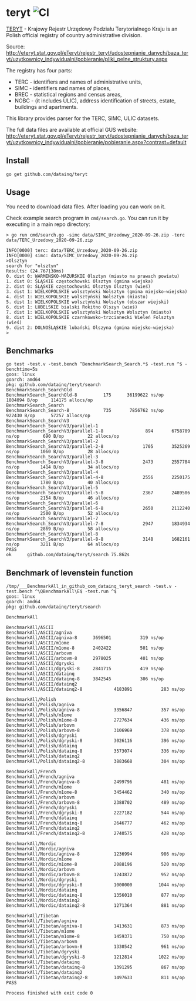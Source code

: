 # teryt ![CI](https://github.com/datainq/teryt/workflows/CI/badge.svg)

[TERYT](https://pl.wikipedia.org/wiki/TERYT) - Krajowy Rejestr Urzędowy Podziału Terytorialnego Kraju
is an Polish official registry of country administrative division. 

Source: http://eteryt.stat.gov.pl/eTeryt/rejestr_teryt/udostepnianie_danych/baza_teryt/uzytkownicy_indywidualni/pobieranie/pliki_pelne_struktury.aspx

The registry has four parts:
 * TERC - identifiers and names of administrative units,
 * SIMC - identifiers nad names of places,
 * BREC - statistical regions and census areas,
 * NOBC - (it includes ULIC), address identification of streets, estate, buildings and apartments.

This library provides parser for the TERC, SIMC, ULIC
datasets.

The full data files are available at official GUS website:
http://eteryt.stat.gov.pl/eTeryt/rejestr_teryt/udostepnianie_danych/baza_teryt/uzytkownicy_indywidualni/pobieranie/pobieranie.aspx?contrast=default

## Install

```
go get github.com/datainq/teryt
```

## Usage

You need to download data files. After loading you can work on it.

Check example search program in `cmd/search.go`. 
You can run it by executing in a main repo directory:

```
> go run cmd/search.go -simc data/SIMC_Urzedowy_2020-09-26.zip -terc data/TERC_Urzedowy_2020-09-26.zip

INFO[0000] terc: data/TERC_Urzedowy_2020-09-26.zip
INFO[0000] simc: data/SIMC_Urzedowy_2020-09-26.zip
>Olsztyn
search for "olsztyn"
Results: (24.767138ms)
0. dist 0: WARMIŃSKO-MAZURSKIE Olsztyn (miasto na prawach powiatu)
1. dist 0: ŚLĄSKIE częstochowski Olsztyn (gmina wiejska)
2. dist 0: ŚLĄSKIE częstochowski Olsztyn Olsztyn (wieś)
3. dist 1: WIELKOPOLSKIE wolsztyński Wolsztyn (gmina miejsko-wiejska)
4. dist 1: WIELKOPOLSKIE wolsztyński Wolsztyn (miasto)
5. dist 1: WIELKOPOLSKIE wolsztyński Wolsztyn (obszar wiejski)
6. dist 1: LUBELSKIE bialski Rokitno Olszyn (wieś)
7. dist 1: WIELKOPOLSKIE wolsztyński Wolsztyn Wolsztyn (miasto)
8. dist 1: WIELKOPOLSKIE czarnkowsko-trzcianecki Wieleń Folsztyn (wieś)
9. dist 2: DOLNOŚLĄSKIE lubański Olszyna (gmina miejsko-wiejska)
>
```

## Benchmarks

```
go test -test.v -test.bench ^BenchmarkSearch_Search.*$ -test.run ^$ -benchtime=5s
goos: linux
goarch: amd64
pkg: github.com/datainq/teryt/search
BenchmarkSearch_SearchOld
BenchmarkSearch_SearchOld-8   	     175	  36199622 ns/op	 1804094 B/op	  114175 allocs/op
BenchmarkSearch_Search
BenchmarkSearch_Search-8      	     735	   7856762 ns/op	  922430 B/op	   57257 allocs/op
BenchmarkSearch_SearchV3
BenchmarkSearch_SearchV3/parallel-1
BenchmarkSearch_SearchV3/parallel-1-8         	     894	   6758709 ns/op	     690 B/op	      22 allocs/op
BenchmarkSearch_SearchV3/parallel-2
BenchmarkSearch_SearchV3/parallel-2-8         	    1705	   3525269 ns/op	    1060 B/op	      28 allocs/op
BenchmarkSearch_SearchV3/parallel-3
BenchmarkSearch_SearchV3/parallel-3-8         	    2473	   2557784 ns/op	    1414 B/op	      34 allocs/op
BenchmarkSearch_SearchV3/parallel-4
BenchmarkSearch_SearchV3/parallel-4-8         	    2556	   2250175 ns/op	    1780 B/op	      40 allocs/op
BenchmarkSearch_SearchV3/parallel-5
BenchmarkSearch_SearchV3/parallel-5-8         	    2367	   2489506 ns/op	    2154 B/op	      46 allocs/op
BenchmarkSearch_SearchV3/parallel-6
BenchmarkSearch_SearchV3/parallel-6-8         	    2650	   2112240 ns/op	    2500 B/op	      52 allocs/op
BenchmarkSearch_SearchV3/parallel-7
BenchmarkSearch_SearchV3/parallel-7-8         	    2947	   1834934 ns/op	    2869 B/op	      58 allocs/op
BenchmarkSearch_SearchV3/parallel-8
BenchmarkSearch_SearchV3/parallel-8-8         	    3148	   1682161 ns/op	    3211 B/op	      64 allocs/op
PASS
ok  	github.com/datainq/teryt/search	75.862s
```

## Benchmark of levenstein function

```
/tmp/___BenchmarkAll_in_github_com_datainq_teryt_search -test.v -test.bench ^\QBenchmarkAll\E$ -test.run ^$
goos: linux
goarch: amd64
pkg: github.com/datainq/teryt/search

BenchmarkAll

BenchmarkAll/ASCII
BenchmarkAll/ASCII/agniva
BenchmarkAll/ASCII/agniva-8  	 3696501	       319 ns/op
BenchmarkAll/ASCII/m1ome
BenchmarkAll/ASCII/m1ome-8   	 2402422	       501 ns/op
BenchmarkAll/ASCII/arbovm
BenchmarkAll/ASCII/arbovm-8  	 2978025	       401 ns/op
BenchmarkAll/ASCII/dgryski
BenchmarkAll/ASCII/dgryski-8 	 2841715	       419 ns/op
BenchmarkAll/ASCII/datainq
BenchmarkAll/ASCII/datainq-8 	 3842545	       306 ns/op
BenchmarkAll/ASCII/datainq2
BenchmarkAll/ASCII/datainq2-8         	 4183891	       283 ns/op

BenchmarkAll/Polish
BenchmarkAll/Polish/agniva
BenchmarkAll/Polish/agniva-8          	 3356847	       357 ns/op
BenchmarkAll/Polish/m1ome
BenchmarkAll/Polish/m1ome-8           	 2727634	       436 ns/op
BenchmarkAll/Polish/arbovm
BenchmarkAll/Polish/arbovm-8          	 3106969	       378 ns/op
BenchmarkAll/Polish/dgryski
BenchmarkAll/Polish/dgryski-8         	 3026116	       396 ns/op
BenchmarkAll/Polish/datainq
BenchmarkAll/Polish/datainq-8         	 3573074	       336 ns/op
BenchmarkAll/Polish/datainq2
BenchmarkAll/Polish/datainq2-8        	 3883668	       304 ns/op

BenchmarkAll/French
BenchmarkAll/French/agniva
BenchmarkAll/French/agniva-8          	 2499796	       481 ns/op
BenchmarkAll/French/m1ome
BenchmarkAll/French/m1ome-8           	 3454462	       340 ns/op
BenchmarkAll/French/arbovm
BenchmarkAll/French/arbovm-8          	 2388702	       489 ns/op
BenchmarkAll/French/dgryski
BenchmarkAll/French/dgryski-8         	 2227182	       544 ns/op
BenchmarkAll/French/datainq
BenchmarkAll/French/datainq-8         	 2646777	       462 ns/op
BenchmarkAll/French/datainq2
BenchmarkAll/French/datainq2-8        	 2740575	       428 ns/op

BenchmarkAll/Nordic
BenchmarkAll/Nordic/agniva
BenchmarkAll/Nordic/agniva-8          	 1236994	       986 ns/op
BenchmarkAll/Nordic/m1ome
BenchmarkAll/Nordic/m1ome-8           	 2088196	       520 ns/op
BenchmarkAll/Nordic/arbovm
BenchmarkAll/Nordic/arbovm-8          	 1243872	       952 ns/op
BenchmarkAll/Nordic/dgryski
BenchmarkAll/Nordic/dgryski-8         	 1000000	      1044 ns/op
BenchmarkAll/Nordic/datainq
BenchmarkAll/Nordic/datainq-8         	 1356010	       877 ns/op
BenchmarkAll/Nordic/datainq2
BenchmarkAll/Nordic/datainq2-8        	 1271364	       881 ns/op

BenchmarkAll/Tibetan
BenchmarkAll/Tibetan/agniva
BenchmarkAll/Tibetan/agniva-8         	 1413631	       873 ns/op
BenchmarkAll/Tibetan/m1ome
BenchmarkAll/Tibetan/m1ome-8          	 1459371	       750 ns/op
BenchmarkAll/Tibetan/arbovm
BenchmarkAll/Tibetan/arbovm-8         	 1330542	       961 ns/op
BenchmarkAll/Tibetan/dgryski
BenchmarkAll/Tibetan/dgryski-8        	 1212814	      1022 ns/op
BenchmarkAll/Tibetan/datainq
BenchmarkAll/Tibetan/datainq-8        	 1391295	       867 ns/op
BenchmarkAll/Tibetan/datainq2
BenchmarkAll/Tibetan/datainq2-8       	 1497633	       811 ns/op
PASS

Process finished with exit code 0
```